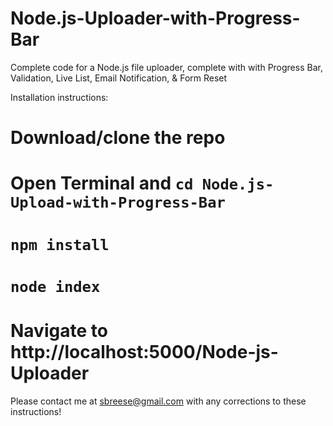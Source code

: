 # Node.js-Uploader-with-Progress-Bar
Complete code for a Node.js file uploader, complete with with Progress Bar, Validation, Live List, Email Notification, &amp; Form Reset

Installation instructions:

# Download/clone the repo
# Open Terminal and `cd Node.js-Upload-with-Progress-Bar`
# `npm install`
# `node index`
# Navigate to http://localhost:5000/Node-js-Uploader

Please contact me at sbreese@gmail.com with any corrections to these instructions!

